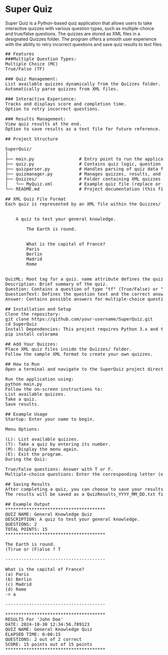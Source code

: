 # Super Quiz
Super Quiz is a Python-based quiz application that allows users to take interactive quizzes with various question types, such as multiple-choice and true/false questions. The quizzes are stored as XML files in a designated Quizzes folder. The program offers a smooth user experience with the ability to retry incorrect questions and save quiz results to text files.
<pre>
## Features
###Multiple Question Types:
Multiple Choice (MC)
True/False (TF)

### Quiz Management:
List available quizzes dynamically from the Quizzes folder.
Automatically parse quizzes from XML files.

### Interactive Experience:
Tracks and displays score and completion time.
Option to retry incorrect questions.

### Results Management:
View quiz results at the end.
Option to save results as a text file for future reference.

## Project Structure

SuperQuiz/
│
├── main.py                 # Entry point to run the application
├── quiz.py                 # Contains quiz logic, question classes, and scoring
├── quizparser.py           # Handles parsing of quiz data from XML files
├── quizmanager.py          # Manages quizzes, results, and interaction with the user
├── Quizzes/                # Folder containing XML quizzes with questions and answers
│   └── MyQuiz.xml          # Example quiz file (replace or add your own)
└── README.md               # Project documentation (this file)

## XML Quiz File Format
Each quiz is represented by an XML file within the Quizzes/ folder. Below is a sample structure of a quiz XML file:

<QuizML name="General Knowledge Quiz">
    <Description>A quiz to test your general knowledge.</Description>
    <Question type="tf" points="5">
        <QuestionText answer="t">The Earth is round.</QuestionText>
    </Question>
    <Question type="multichoice" points="10">
        <QuestionText answer="a">What is the capital of France?</QuestionText>
        <Answer name="a">Paris</Answer>
        <Answer name="b">Berlin</Answer>
        <Answer name="c">Madrid</Answer>
        <Answer name="d">Rome</Answer>
    </Question>
</QuizML>
QuizML: Root tag for a quiz. name attribute defines the quiz title.
Description: Brief summary of the quiz.
Question: Contains a question of type "tf" (True/False) or "multichoice".
QuestionText: Defines the question text and the correct answer.
Answer: Contains possible answers for multiple-choice questions.

## Installation and Setup
Clone the repository:
git clone https://github.com/your-username/SuperQuiz.git
cd SuperQuiz
Install Dependencies: This project requires Python 3.x and the colorama library for colored text in the terminal.
pip install colorama

## Add Your Quizzes:
Place XML quiz files inside the Quizzes/ folder.
Follow the sample XML format to create your own quizzes.

## How to Run
Open a terminal and navigate to the SuperQuiz project directory.

Run the application using:
python main.py
Follow the on-screen instructions to:
List available quizzes.
Take a quiz.
Save results.

## Example Usage
Startup: Enter your name to begin.

Menu Options:

(L): List available quizzes.
(T): Take a quiz by entering its number.
(M): Display the menu again.
(E): Exit the program.
During the Quiz:

True/False questions: Answer with T or F.
Multiple-choice questions: Enter the corresponding letter (e.g., A, B).

## Saving Results
After completing a quiz, you can choose to save your results.
The results will be saved as a QuizResults_YYYY_MM_DD.txt file in the current directory.

## Example Output
**************************************
QUIZ NAME: General Knowledge Quiz
DESCRIPTION: A quiz to test your general knowledge.
QUESTIONS: 2
TOTAL POINTS: 15
**************************************

The Earth is round.
(T)rue or (F)alse ? T

--------------------------------------

What is the capital of France?
(a) Paris
(b) Berlin
(c) Madrid
(d) Rome
-> a

--------------------------------------

**************************************
RESULTS For 'John Doe'
DATE: 2024-10-30 12:34:56.789123
QUIZ NAME: General Knowledge Quiz
ELAPSED TIME: 0:00:15
QUESTIONS: 2 out of 2 correct
SCORE: 15 points out of 15 points
**************************************
</pre>
